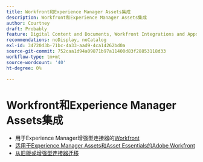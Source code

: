 ```yaml
---
title: Workfront和Experience Manager Assets集成
description: Workfront和Experience Manager Assets集成
author: Courtney
draft: Probably
feature: Digital Content and Documents, Workfront Integrations and Apps
recommendations: noDisplay, noCatalog
exl-id: 34720d3b-71bc-4a33-aad9-4ca14262bd0a
source-git-commit: 752caa1d94a09871b97a11400d83f28853118d33
workflow-type: tm+mt
source-wordcount: '40'
ht-degree: 0%

---
```


# Workfront和Experience Manager Assets集成

* 用于Experience Manager增强型连接器的[Workfront](../../documents/workfront-and-experience-manager-integrations/workfront-for-experience-manager-enhanced-connector/workfront-for-aem-enhanced-connector.md)
* [适用于Experience Manager Assets和Asset Essentials的Adobe Workfront](../../documents/adobe-workfront-for-experience-manager-assets-essentials/workfront-for-aem-asset-essentials.md)
* [从旧版或增强型连接器迁移](/help/quicksilver/documents/workfront-and-experience-manager-integrations/legacy-enhanced-connector-migration/migrate-to-workfont-integration.md)
